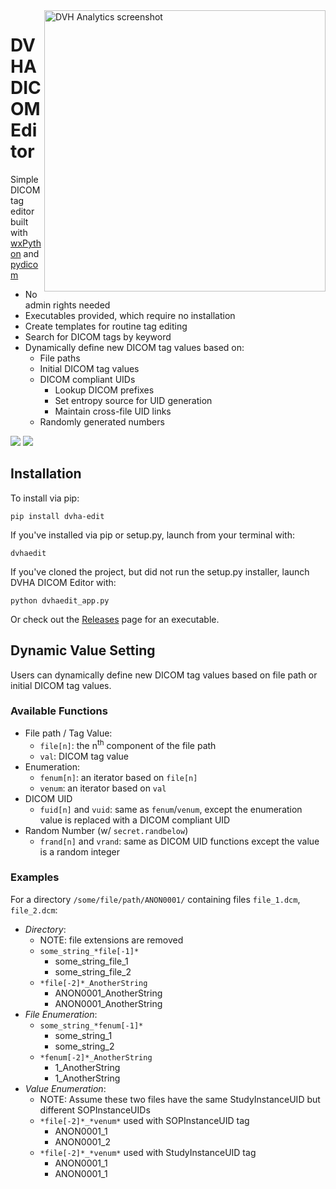 <img src='https://user-images.githubusercontent.com/4778878/78466176-d3109100-76c3-11ea-8c91-0e7f474d5616.png' align='right' width='450' alt="DVH Analytics screenshot">  

# DVHA DICOM Editor
Simple DICOM tag editor built with [wxPython](https://github.com/wxWidgets/Phoenix) and [pydicom](https://github.com/pydicom/pydicom)  
* No admin rights needed
* Executables provided, which require no installation  
* Create templates for routine tag editing
* Search for DICOM tags by keyword
* Dynamically define new DICOM tag values based on:
    * File paths
    * Initial DICOM tag values
    * DICOM compliant UIDs
        * Lookup DICOM prefixes
        * Set entropy source for UID generation
        * Maintain cross-file UID links
    * Randomly generated numbers

<a href="https://pypi.org/project/dvha-edit/">
        <img src="https://img.shields.io/pypi/v/dvha-edit.svg" /></a>
<a href="https://lgtm.com/projects/g/cutright/DVHA-DICOM-Editor/context:python">
        <img src="https://img.shields.io/lgtm/grade/python/g/cutright/DVHA-DICOM-Editor.svg?logo=lgtm&label=code%20quality" /></a>


Installation
---------
To install via pip:
```
pip install dvha-edit
```
If you've installed via pip or setup.py, launch from your terminal with:
```
dvhaedit
```
If you've cloned the project, but did not run the setup.py installer, launch DVHA DICOM Editor with:
```
python dvhaedit_app.py
```
Or check out the [Releases](https://github.com/cutright/DVHA-DICOM-Editor/releases) page for an executable.

Dynamic Value Setting
------------------------------------------------------------------------------
Users can dynamically define new DICOM tag values based on file path or initial DICOM tag values.

### Available Functions
* File path / Tag Value:
    * `file[n]`: the n<sup>th</sup> component of the file path
    * `val`: DICOM tag value
* Enumeration:
    * `fenum[n]`: an iterator based on `file[n]`
    * `venum`: an iterator based on `val` 
* DICOM UID
    * `fuid[n]` and `vuid`: same as `fenum`/`venum`, except the enumeration value is replaced with a 
    DICOM compliant UID
* Random Number (w/ `secret.randbelow`)
    * `frand[n]` and `vrand`: same as DICOM UID functions except the value is a random integer

### Examples
For a directory `/some/file/path/ANON0001/` containing files `file_1.dcm`, `file_2.dcm`:
* *Directory*:
    * NOTE: file extensions are removed
    * `some_string_*file[-1]*`
        * some_string_file_1
        * some_string_file_2
    * `*file[-2]*_AnotherString`
        * ANON0001_AnotherString
        * ANON0001_AnotherString
* *File Enumeration*:
    * `some_string_*fenum[-1]*`
        * some_string_1
        * some_string_2
    * `*fenum[-2]*_AnotherString`
        * 1_AnotherString
        * 1_AnotherString
* *Value Enumeration*:
    * NOTE: Assume these two files have the same StudyInstanceUID but different SOPInstanceUIDs
    * `*file[-2]*_*venum*` used with SOPInstanceUID tag
        * ANON0001_1
        * ANON0001_2
    * `*file[-2]*_*venum*` used with StudyInstanceUID tag
        * ANON0001_1
        * ANON0001_1
